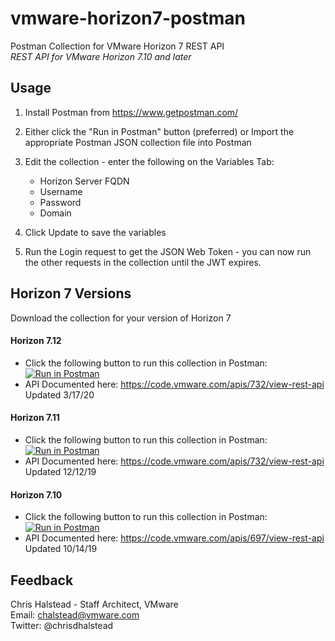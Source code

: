 # vmware-horizon7-postman
Postman Collection for VMware Horizon 7 REST API  
*REST API for VMware Horizon 7.10 and later*

## Usage

1. Install Postman from https://www.getpostman.com/

2. Either click the "Run in Postman" button (preferred) or Import the appropriate Postman JSON collection file into Postman 

3. Edit the collection - enter the following on the Variables Tab:

	- Horizon Server FQDN
	- Username
	- Password	
	- Domain

4. Click Update to save the variables

5. Run the Login request to get the JSON Web Token - you can now run the other requests in the collection until the JWT expires.

## Horizon 7 Versions
Download the collection for your version of Horizon 7

#### Horizon 7.12

- Click the following button to run this collection in Postman: [![Run in Postman](https://run.pstmn.io/button.svg)](https://app.getpostman.com/run-collection/c1fcd395336054205e6e)
- API Documented here: <https://code.vmware.com/apis/732/view-rest-api>  
  Updated 3/17/20


#### Horizon 7.11

- Click the following button to run this collection in Postman: [![Run in Postman](https://run.pstmn.io/button.svg)](https://app.getpostman.com/run-collection/de27a9ea33f1752e6092)
- API Documented here: <https://code.vmware.com/apis/732/view-rest-api>  
Updated 12/12/19


#### Horizon 7.10

- Click the following button to run this collection in Postman: [![Run in Postman](https://run.pstmn.io/button.svg)](https://app.getpostman.com/run-collection/0bd9b80c00d4144abb75)
- API Documented here: <https://code.vmware.com/apis/697/view-rest-api>   
Updated 10/14/19


## Feedback


Chris Halstead - Staff Architect, VMware  
Email: chalstead@vmware.com  
Twitter: @chrisdhalstead
